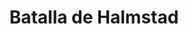 ﻿---
title: "Batalla de Halmstad"
permalink: periodes_480.html
layout: periode
dataInici: 1676-08-17
sidebar: periodes
pares:
  - id: 478
    title: "Guerra Escanesa"
    dataInici: "(1675)"
    dataFi: "(1679)"

fills:
jocsPrincipals:
jocsEscenaris:
jocsEpoca:
  - title: "Nothing Gained But Glory"
    bggId: 39019
    escenari: "Halmstad"

jocsEpocaEscenaris:
---
